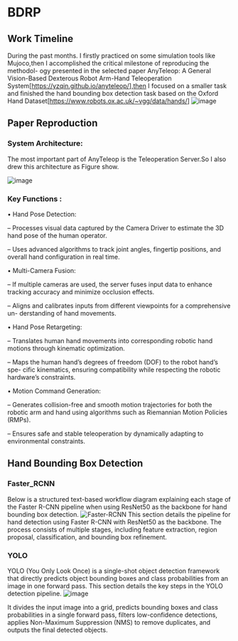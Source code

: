 # BDRP
## Work Timeline
During the past months.  I firstly practiced on some simulation tools like Mujoco,then I accomplished the critical milestone of reproducing the methodol-
ogy presented in the selected paper AnyTeleop: A General Vision-Based Dexterous Robot
Arm-Hand Teleoperation System[https://yzqin.github.io/anyteleop/],then I focused on a smaller task and finished the hand
bounding box detection task based on the Oxford Hand Dataset[https://www.robots.ox.ac.uk/~vgg/data/hands/]
![image](https://github.com/user-attachments/assets/db6c70cd-ba84-438c-8a64-a67e44e5fa37)


## Paper Reproduction
### System Architecture:

The most important part of AnyTeleop is the Teleoperation Server.So I also drew this architecture as Figure show.

![image](https://github.com/user-attachments/assets/f343959e-95e2-4fdd-b01b-10cfb3ce08e3)


### Key Functions :

• Hand Pose Detection:

– Processes visual data captured by the Camera Driver to estimate the 3D hand
pose of the human operator.

– Uses advanced algorithms to track joint angles, fingertip positions, and overall
hand configuration in real time.

• Multi-Camera Fusion:

– If multiple cameras are used, the server fuses input data to enhance tracking
accuracy and minimize occlusion effects.

– Aligns and calibrates inputs from different viewpoints for a comprehensive un-
derstanding of hand movements.

• Hand Pose Retargeting:

– Translates human hand movements into corresponding robotic hand motions
through kinematic optimization.

– Maps the human hand’s degrees of freedom (DOF) to the robot hand’s spe-
cific kinematics, ensuring compatibility while respecting the robotic hardware’s
constraints.

• Motion Command Generation:

– Generates collision-free and smooth motion trajectories for both the robotic
arm and hand using algorithms such as Riemannian Motion Policies (RMPs).

– Ensures safe and stable teleoperation by dynamically adapting to environmental
constraints.



## Hand Bounding Box Detection
### Faster_RCNN

Below is a structured text-based workflow diagram explaining each stage of the Faster R-CNN pipeline when using ResNet50 as the backbone for hand bounding box detection.
![Faster-RCNN](https://github.com/user-attachments/assets/fed7478c-2059-443b-be99-cf3edb5203fc)
This section details the pipeline for hand detection using Faster R-CNN with ResNet50 as the backbone. The process consists of multiple stages, including feature extraction, region proposal, classification, and bounding box refinement.

### YOLO
YOLO (You Only Look Once) is a single-shot object detection framework that directly
predicts object bounding boxes and class probabilities from an image in one forward pass.
This section details the key steps in the YOLO detection pipeline.
![image](https://github.com/user-attachments/assets/88e00aed-1c60-47f9-b288-2df66a98ee30)


It divides the input image into a grid, predicts bounding boxes and class probabilities in
a single forward pass, filters low-confidence detections, applies Non-Maximum Suppression
(NMS) to remove duplicates, and outputs the final detected objects.

